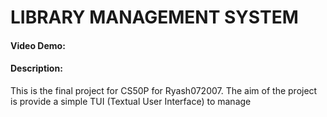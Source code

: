 # LIBRARY MANAGEMENT SYSTEM
#### Video Demo: 
#### Description:
This is the final project for CS50P for Ryash072007.
The aim of the project is provide a simple TUI (Textual User Interface) to manage
<!--stackedit_data:
eyJoaXN0b3J5IjpbMTY4MDIxMDUsLTEzMDQ3NzEzNzhdfQ==
-->